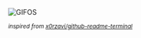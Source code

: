 <div align="justify">
<picture>
    <source media="(prefers-color-scheme: dark)" srcset="https://i.ibb.co/gZPwW72/output-gif.gif">
    <source media="(prefers-color-scheme: light)" srcset="https://i.ibb.co/gZPwW72/output-gif.gif">
    <img alt="GIFOS" src="https://i.ibb.co/gZPwW72/output-gif.gif">
</picture>

<sub><i>inspired from [x0rzavi/github-readme-terminal](https://github.com/x0rzavi/github-readme-terminal)</i></sub>

</div>

<!-- Image deletion URL: https://ibb.co/0yFZ9X7/bc878029e96d5d058e9afc2fa899b3bf -->